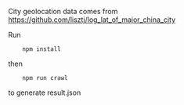 City geolocation data comes from https://github.com/lisztj/log_lat_of_major_china_city

Run 
```
    npm install
```
then 

```
    npm run crawl
```

to generate result.json